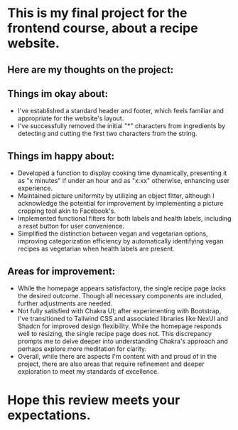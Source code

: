 # This is my final project for the frontend course, about a recipe website.

## Here are my thoughts on the project:

## Things im okay about:

- I've established a standard header and footer, which feels familiar and appropriate for the website's layout.
- I've successfully removed the initial "*" characters from ingredients by detecting and cutting the first two characters from the string.

## Things im happy about:

- Developed a function to display cooking time dynamically, presenting it as "x minutes" if under an hour and as "x:xx" otherwise, enhancing user experience.
- Maintained picture uniformity by utilizing an object fitter, although I acknowledge the potential for improvement by implementing a picture cropping tool akin to Facebook's.
- Implemented functional filters for both labels and health labels, including a reset button for user convenience.
- Simplified the distinction between vegan and vegetarian options, improving categorization efficiency by automatically identifying vegan recipes as vegetarian when health labels are present.

## Areas for improvement:

- While the homepage appears satisfactory, the single recipe page lacks the desired outcome. Though all necessary components are included, further adjustments are needed.
- Not fully satisfied with Chakra UI; after experimenting with Bootstrap, I've transitioned to Tailwind CSS and associated libraries like NexUI and Shadcn for improved design flexibility. While the homepage responds well to resizing, the single recipe page does not. This discrepancy prompts me to delve deeper into understanding Chakra's approach and perhaps explore more meditation for clarity.
- Overall, while there are aspects I'm content with and proud of in the project, there are also areas that require refinement and deeper exploration to meet my standards of excellence.

# Hope this review meets your expectations.

